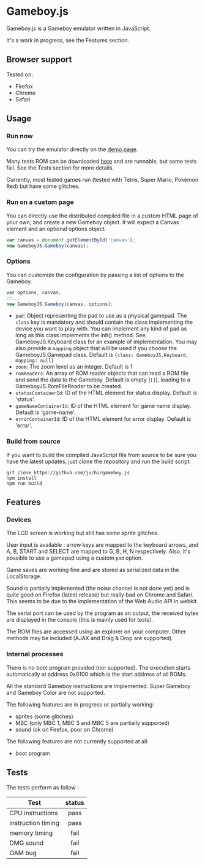 Gameboy.js
==========

Gameboy.js is a Gameboy emulator written in JavaScript.

It's a work in progress, see the Features section.

## Browser support

Tested on:
* Firefox
* Chrome
* Safari

## Usage

### Run now

You can try the emulator directly on the [demo page](http://juchi.github.io/gameboy.js/).

Many tests ROM can be downloaded [here](https://github.com/c-sp/game-boy-test-roms) and are runnable, but some tests fail.
See the Tests section for more details.

Currently, most tested games run (tested with Tetris, Super Mario, Pokémon Red)
but have some glitches.

### Run on a custom page

You can directly use the distributed compiled file in a custom HTML page of your own,
and create a new Gameboy object. It will expect a Canvas element and an optional options object.

```javascript
var canvas = document.getElementById('canvas');
new GameboyJS.Gameboy(canvas);
```

### Options

You can customize the configuration by passing a list of options to the Gameboy.

```javascript
var options, canvas;
//...
new GameboyJS.Gameboy(canvas, options);
```

* `pad`: Object representing the pad to use as a physical gamepad. The `class` key is mandatory and
  should contain the class implementing the device you want to play with.
  You can implement any kind of pad as long as this class implements the init() method.
  See GameboyJS.Keyboard class for an example of implementation. You may also provide
  a `mapping` object that will be used if you choose the GameboyJS.Gamepad class.
  Default is `{class: GameboyJS.Keyboard, mapping: null}`
* `zoom`: The zoom level as an integer. Default is 1
* `romReaders`: An array of ROM reader objects that can read a ROM file
  and send the data to the Gameboy.
  Default is empty (`[]`), leading to a GameboyJS.RomFileReader to be created.
* `statusContainerId`: ID of the HTML element for status display. Default is 'status'.
* `gameNameContainerId`: ID of the HTML element for game name display. Default is 'game-name'.
* `errorContainerId`: ID of the HTML element for error display. Default is 'error'.

### Build from source

If you want to build the compiled JavaScript file from source
to be sure you have the latest updates, just clone the repository
and run the build script:

```
git clone https://github.com/juchi/gameboy.js
npm install
npm run build
```

## Features

### Devices

The LCD screen is working but still has some sprite glitches.

User input is available : arrow keys are mapped to the keyboard arrows,
and A, B, START and SELECT are mapped to G, B, H, N respectively.
Also, it's possible to use a gamepad using a custom `pad` option.

Game saves are working fine and are stored as serialized data in the LocalStorage.

Sound is partially implemented (the noise channel is not done yet) and is quite
good on Firefox (latest release) but really bad on Chrome and Safari.
This seems to be due to the implementation of the Web Audio API in webkit.

The serial port can be used by the program as an output,
the received bytes are displayed in the console (this is mainly used for tests).

The ROM files are accessed using an explorer on your computer.
Other methods may be included (AJAX and Drag & Drop are supported).

### Internal processes

There is no boot program provided (nor supported).
The execution starts automatically at address 0x0100 which is the start address of all ROMs.

All the standard Gameboy instructions are implemented. Super Gameboy and Gameboy Color are not supported.

The following features are in progress or partially working:
* sprites (some glitches)
* MBC (only MBC 1, MBC 3 and MBC 5 are partially supported)
* sound (ok on Firefox, poor on Chrome)

The following features are not currently supported at all:
* boot program

## Tests

The tests perform as follow :

| Test               |  status  |
|--------------------|:--------:|
| CPU instructions   | pass     |
| instruction timing | pass     |
| memory timing      | fail     |
| DMG sound          | fail     |
| OAM bug            | fail     |
